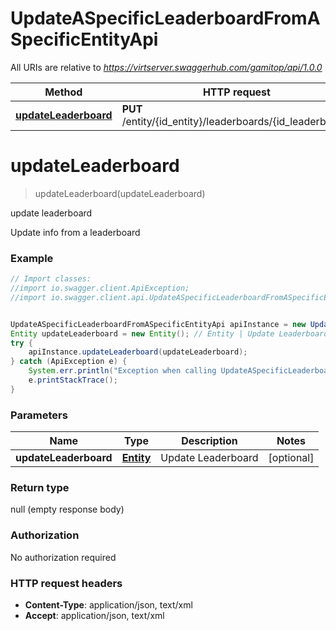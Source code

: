 # UpdateASpecificLeaderboardFromASpecificEntityApi

All URIs are relative to *https://virtserver.swaggerhub.com/gamitop/api/1.0.0*

Method | HTTP request | Description
------------- | ------------- | -------------
[**updateLeaderboard**](UpdateASpecificLeaderboardFromASpecificEntityApi.md#updateLeaderboard) | **PUT** /entity/{id_entity}/leaderboards/{id_leaderboard} | update leaderboard


<a name="updateLeaderboard"></a>
# **updateLeaderboard**
> updateLeaderboard(updateLeaderboard)

update leaderboard

Update info from a leaderboard

### Example
```java
// Import classes:
//import io.swagger.client.ApiException;
//import io.swagger.client.api.UpdateASpecificLeaderboardFromASpecificEntityApi;


UpdateASpecificLeaderboardFromASpecificEntityApi apiInstance = new UpdateASpecificLeaderboardFromASpecificEntityApi();
Entity updateLeaderboard = new Entity(); // Entity | Update Leaderboard
try {
    apiInstance.updateLeaderboard(updateLeaderboard);
} catch (ApiException e) {
    System.err.println("Exception when calling UpdateASpecificLeaderboardFromASpecificEntityApi#updateLeaderboard");
    e.printStackTrace();
}
```

### Parameters

Name | Type | Description  | Notes
------------- | ------------- | ------------- | -------------
 **updateLeaderboard** | [**Entity**](Entity.md)| Update Leaderboard | [optional]

### Return type

null (empty response body)

### Authorization

No authorization required

### HTTP request headers

 - **Content-Type**: application/json, text/xml
 - **Accept**: application/json, text/xml

